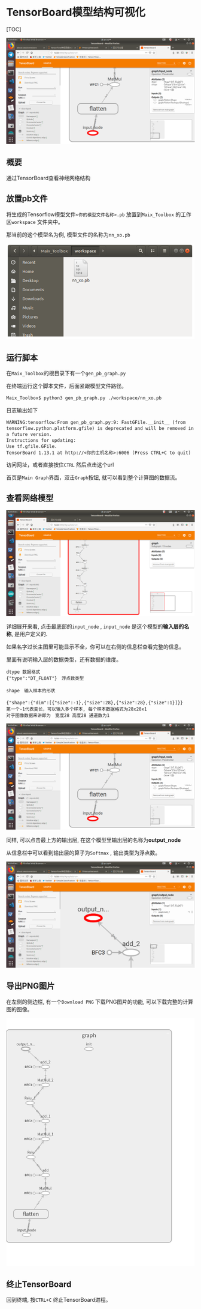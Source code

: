 # TensorBoard模型结构可视化



[TOC]

![input_node.png](./image/input_node.png)



## 概要

通过TensorBoard查看神经网络结构



## 放置pb文件

将生成的Tensorflow模型文件`<你的模型文件名称>.pb` 放置到`Maix_Toolbox` 的工作区`workspace` 文件夹中。

那当前的这个模型名为例, 模型文件的名称为`nn_xo.pb`

![workspace_pb_file.png](./image/workspace_pb_file.png)



## 运行脚本

在`Maix_Toolbox`的根目录下有一个`gen_pb_graph.py`

在终端运行这个脚本文件，后面紧跟模型文件路径。

```bash
Maix_Toolbox$ python3 gen_pb_graph.py ./workspace/nn_xo.pb 
```

日志输出如下

```
WARNING:tensorflow:From gen_pb_graph.py:9: FastGFile.__init__ (from tensorflow.python.platform.gfile) is deprecated and will be removed in a future version.
Instructions for updating:
Use tf.gfile.GFile.
TensorBoard 1.13.1 at http://<你的主机名称>:6006 (Press CTRL+C to quit)
```

访问网址，或者直接按住`CTRL` 然后点击这个url

首页是`Main Graph`界面，双击`Graph`按钮, 就可以看到整个计算图的数据流。



## 查看网络模型



![main_graph](./image/main_graph.png)

详细展开来看, 点击最底部的`input_node` , `input_node` 是这个模型的**输入层的名称**, 是用户定义的.

如果名字过长主图里可能显示不全，你可以在右侧的信息栏查看完整的信息。

里面有说明输入层的数据类型，还有数据的维度。

```
dtype 数据格式
{"type":"DT_FLOAT"}　浮点数类型

shape　输入样本的形状

{"shape":{"dim":[{"size":-1},{"size":28},{"size":28},{"size":1}]}}
第一个-1代表变长，可以输入多个样本, 每个样本数据格式为28x28x1
对于图像数据来讲即为　宽度28 高度28 通道数为1
```



![input_node.png](./image/input_node.png)



同样, 可以点击最上方的输出层, 在这个模型里输出层的名称为**output_node**

从信息栏中可以看到输出层的算子为`Softmax` , 输出类型为浮点数。

![输出层信息](./image/output_node.png)



## 导出PNG图片

在左侧的侧边栏, 有一个`Download PNG` 下载PNG图片的功能, 可以下载完整的计算图的图像。

![nn_xo_graph.png](./image/nn_xo_graph.png)

## 终止TensorBoard

回到终端, 按`CTRL+C` 终止TensorBoard进程。